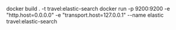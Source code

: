 docker build . -t travel:elastic-search
docker run -p 9200:9200 -e "http.host=0.0.0.0" -e "transport.host=127.0.0.1" --name elastic travel:elastic-search
